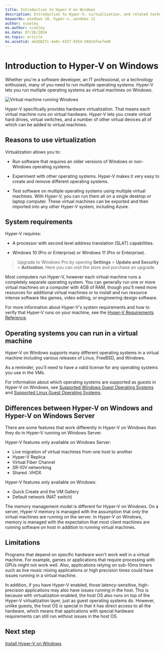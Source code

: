 ```yaml
---
title: Introduction to Hyper-V on Windows
description: Introduction to Hyper-V, virtualization, and related technologies on Windows.
keywords: windows 10, hyper-v, windows 11
author: scooley
ms.author: scooley
ms.date: 07/26/2024
ms.topic: article
ms.assetid: eb2b827c-4a6c-4327-9354-50d14fee7ed8
---
```


# Introduction to Hyper-V on Windows

Whether you're a software developer, an IT professional, or a technology enthusiast, many of you need to run multiple operating systems. Hyper-V lets you run multiple operating systems as virtual machines on Windows.

![Virtual machine running Windows](media/HyperVNesting.png)

Hyper-V specifically provides hardware virtualization. That means each virtual machine runs on virtual hardware. Hyper-V lets you create virtual hard drives, virtual switches, and a number of other virtual devices all of which can be added to virtual machines.

## Reasons to use virtualization

Virtualization allows you to:

- Run software that requires an older versions of Windows or non-Windows operating systems.

- Experiment with other operating systems. Hyper-V makes it very easy to create and remove different operating systems.

- Test software on multiple operating systems using multiple virtual machines. With Hyper-V, you can run them all on a single desktop or laptop computer. These virtual machines can be exported and then imported into any other Hyper-V system, including Azure.

## System requirements

Hyper-V requires:

- A processor with second level address translation (SLAT) capabilities.

- Windows 10 (Pro or Enterprise) or Windows 11 (Pro or Enterprise).

> Upgrade to Windows Pro by opening **Settings** > **Update and Security** > **Activation**. Here you can visit the store and purchase an upgrade.

Most computers run Hyper-V, however each virtual machine runs a completely separate operating system.  You can generally run one or more virtual machines on a computer with 4GB of RAM, though you'll need more resources for additional virtual machines or to install and run resource intense software like games, video editing, or engineering design software.

For more information about Hyper-V's system requirements and how to verify that Hyper-V runs on your machine, see the [Hyper-V Requirements Reference](../reference/hyper-v-requirements.md).

## Operating systems you can run in a virtual machine

Hyper-V on Windows supports many different operating systems in a virtual machine including various releases of Linux, FreeBSD, and Windows.

As a reminder, you'll need to have a valid license for any operating systems you use in the VMs.

For information about which operating systems are supported as guests in Hyper-V on Windows, see [Supported Windows Guest Operating Systems](supported-guest-os.md) and [Supported Linux Guest Operating Systems](/windows-server/virtualization/hyper-v/Supported-Linux-and-FreeBSD-virtual-machines-for-Hyper-V-on-Windows).

## Differences between Hyper-V on Windows and Hyper-V on Windows Server

There are some features that work differently in Hyper-V on Windows than they do in Hyper-V running on Windows Server.

Hyper-V features only available on Windows Server:

- Live migration of virtual machines from one host to another
- Hyper-V Replica
- Virtual Fiber Channel
- SR-IOV networking
- Shared .VHDX

Hyper-V features only available on Windows:

- Quick Create and the VM Gallery
- Default network (NAT switch)

The memory management model is different for Hyper-V on Windows. On a server, Hyper-V memory is managed with the assumption that only the virtual machines are running on the server. In Hyper-V on Windows, memory is managed with the expectation that most client machines are running software on host in addition to running virtual machines.

## Limitations

Programs that depend on specific hardware won't work well in a virtual machine. For example, games or applications that require processing with GPUs might not work well. Also, applications relying on sub-10ms timers such as live music mixing applications or high precision times could have issues running in a virtual machine.

In addition, if you have Hyper-V enabled, those latency-sensitive, high-precision applications may also have issues running in the host.  This is because with virtualization enabled, the host OS also runs on top of the Hyper-V virtualization layer, just as guest operating systems do. However, unlike guests, the host OS is special in that it has direct access to all the hardware, which means that applications with special hardware requirements can still run without issues in the host OS.

## Next step

[Install Hyper-V on Windows](../quick-start/enable-hyper-v.md)
